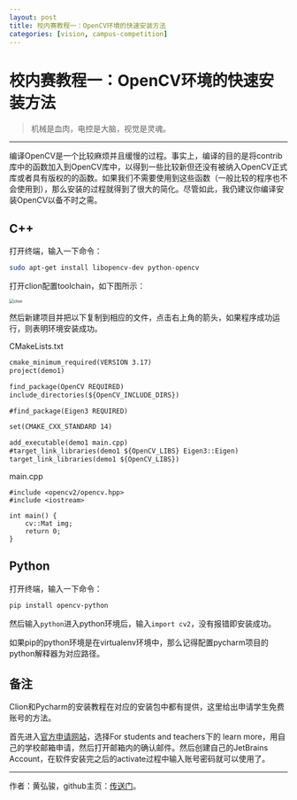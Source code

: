 ```yaml
---
layout: post
title: 校内赛教程一：OpenCV环境的快速安装方法
categories: [vision, campus-competition]
---
```


# 校内赛教程一：OpenCV环境的快速安装方法

> 机械是血肉，电控是大脑，视觉是灵魂。

---

编译OpenCV是一个比较麻烦并且缓慢的过程。事实上，编译的目的是将contrib库中的函数加入到OpenCV库中，以得到一些比较新但还没有被纳入OpenCV正式库或者具有版权的的函数。如果我们不需要使用到这些函数（一般比较的程序也不会使用到），那么安装的过程就得到了很大的简化。尽管如此，我仍建议你编译安装OpenCV以备不时之需。

## C++

打开终端，输入一下命令：

```bash
sudo apt-get install libopencv-dev python-opencv
```

打开clion配置toolchain，如下图所示：

<img src="https://github.com/SJTU-RoboMaster-Team/SJTU-RoboMaster-Team.github.io/blob/master/_img/posts/vision-course/clion-toolchain.png?raw=true" alt="clion" style="zoom:50%;" />

然后新建项目并把以下复制到相应的文件，点击右上角的箭头，如果程序成功运行，则表明环境安装成功。

CMakeLists.txt

```txt
cmake_minimum_required(VERSION 3.17)
project(demo1)

find_package(OpenCV REQUIRED)
include_directories(${OpenCV_INCLUDE_DIRS})

#find_package(Eigen3 REQUIRED)

set(CMAKE_CXX_STANDARD 14)

add_executable(demo1 main.cpp)
#target_link_libraries(demo1 ${OpenCV_LIBS} Eigen3::Eigen)
target_link_libraries(demo1 ${OpenCV_LIBS})
```

main.cpp

```
#include <opencv2/opencv.hpp>
#include <iostream>

int main() {
    cv::Mat img;
    return 0;
}
```

## Python

打开终端，输入一下命令：

```bash
pip install opencv-python
```

然后输入`python`进入python环境后，输入`import cv2`，没有报错即安装成功。

如果pip的python环境是在virtualenv环境中，那么记得配置pycharm项目的python解释器为对应路径。



## 备注

Clion和Pycharm的安装教程在对应的安装包中都有提供，这里给出申请学生免费账号的方法。

首先进入[官方申请网站](https://www.jetbrains.com/idea/buy/#discounts?billing=yearly)，选择For students and teachers下的 learn more，用自己的学校邮箱申请，然后打开邮箱内的确认邮件。然后创建自己的JetBrains Account，在软件安装完之后的activate过程中输入账号密码就可以使用了。



----

作者：黄弘骏，github主页：[传送门](https://github.com/Harry-hhj)。